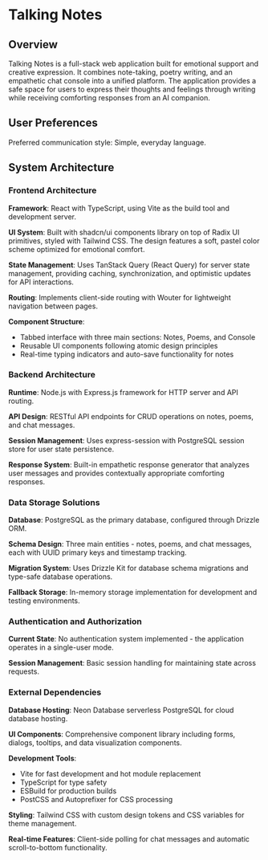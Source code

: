 # Talking Notes

## Overview

Talking Notes is a full-stack web application built for emotional support and creative expression. It combines note-taking, poetry writing, and an empathetic chat console into a unified platform. The application provides a safe space for users to express their thoughts and feelings through writing while receiving comforting responses from an AI companion.

## User Preferences

Preferred communication style: Simple, everyday language.

## System Architecture

### Frontend Architecture

**Framework**: React with TypeScript, using Vite as the build tool and development server.

**UI System**: Built with shadcn/ui components library on top of Radix UI primitives, styled with Tailwind CSS. The design features a soft, pastel color scheme optimized for emotional comfort.

**State Management**: Uses TanStack Query (React Query) for server state management, providing caching, synchronization, and optimistic updates for API interactions.

**Routing**: Implements client-side routing with Wouter for lightweight navigation between pages.

**Component Structure**: 
- Tabbed interface with three main sections: Notes, Poems, and Console
- Reusable UI components following atomic design principles
- Real-time typing indicators and auto-save functionality for notes

### Backend Architecture

**Runtime**: Node.js with Express.js framework for HTTP server and API routing.

**API Design**: RESTful API endpoints for CRUD operations on notes, poems, and chat messages.

**Session Management**: Uses express-session with PostgreSQL session store for user state persistence.

**Response System**: Built-in empathetic response generator that analyzes user messages and provides contextually appropriate comforting responses.

### Data Storage Solutions

**Database**: PostgreSQL as the primary database, configured through Drizzle ORM.

**Schema Design**: Three main entities - notes, poems, and chat messages, each with UUID primary keys and timestamp tracking.

**Migration System**: Uses Drizzle Kit for database schema migrations and type-safe database operations.

**Fallback Storage**: In-memory storage implementation for development and testing environments.

### Authentication and Authorization

**Current State**: No authentication system implemented - the application operates in a single-user mode.

**Session Management**: Basic session handling for maintaining state across requests.

### External Dependencies

**Database Hosting**: Neon Database serverless PostgreSQL for cloud database hosting.

**UI Components**: Comprehensive component library including forms, dialogs, tooltips, and data visualization components.

**Development Tools**: 
- Vite for fast development and hot module replacement
- TypeScript for type safety
- ESBuild for production builds
- PostCSS and Autoprefixer for CSS processing

**Styling**: Tailwind CSS with custom design tokens and CSS variables for theme management.

**Real-time Features**: Client-side polling for chat messages and automatic scroll-to-bottom functionality.